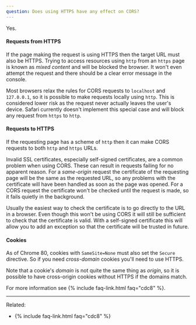 ```yaml
---
question: Does using HTTPS have any effect on CORS?
---
```


Yes.

#### Requests from HTTPS

If the page making the request is using HTTPS then the target URL must also be HTTPS. Trying to access resources using
`http` from an `https` page is known as *mixed content* and will be blocked the browser. It won't even attempt the
request and there should be a clear error message in the console.

Most browsers relax the rules for CORS requests to `localhost` and `127.0.0.1`, so it is possible to make requests
locally using `http`. This is considered lower risk as the request never actually leaves the user's device. Safari
currently doesn't implement this special case and will block any request from `https` to `http`.

#### Requests to HTTPS

If the requesting page has a scheme of `http` then it can make CORS requests to both `http` and `https` URLs.

Invalid SSL certificates, especially self-signed certificates, are a common problem when using CORS. These can result in
requests failing for no apparent reason. For a *same-origin* request the certificate of the requesting page will be the
same as the requested URL, so any problems with the certificate will have been handled as soon as the page was opened.
For a CORS request the certificate won't be checked until the request is made, so it fails quietly in the background.

Usually the easiest way to check the certificate is to go directly to the URL in a browser. Even though this won't be
using CORS it will still be sufficient to check that the certificate is valid. With a self-signed certificate this will
allow you to add an exception so that the certificate will be trusted in future.

#### Cookies

As of Chrome 80, cookies with `SameSite=None` must also set the `Secure` directive. So if you need *cross-domain*
cookies you'll need to use HTTPS.

Note that a cookie's *domain* is not quite the same thing as *origin*, so it is possible to have cross-origin cookies
without HTTPS if the domains match.

For more information see {% include faq-link.html faq="cdc8" %}.

---

Related:

* {% include faq-link.html faq="cdc8" %}
